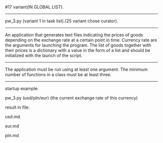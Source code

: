
#17 variant(IN GLOBAL LIST).

---
pw_3.py (variant 1 in task list).(25 variant chose curator).

---
An application that generates text files indicating the prices of goods depending on 
the exchange rate at a certain point in time. Currency rate are the arguments for launching the program. 
The list of goods together with their prices is a dictionary with a value in the form of 
a list and should be initialized with the launch of the script.

---
The application must be run using at least one argument. 
The minimum number of functions in a class must be at least three.

---
startup example:

pw_3.py (usd/pln/eur) (the current exchange rate of this currency)

result in file:

usd.md

eur.md

pln.md
